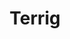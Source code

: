 ---
layout: page
title: Terrig
description: The snowy wasteland home to most Feltian people
excerpt_separator: <!--more-->
---